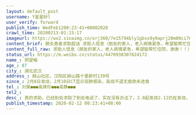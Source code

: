 ```yaml
---
layout: default_post
username: Y星星砂l
user_verify: forward
publish_time: WedFeb1200:23:41+08002020
crawl_time: 20200213-01:15:17
imageurl: https://wx2.sinaimg.cn/orj360/7e15794bly1gbsx9y9aprj20m80ci76c.jpg,https://wx1.sinaimg.cn/orj360/7e15794bly1gbsx9ymz72j20ci0m8dhb.jpg,https://wx1.sinaimg.cn/orj360/7e15794bly1gbsx9xskouj20tm0mcjtn.jpg,https://wx3.sinaimg.cn/orj360/7e15794bly1gbsx9z01ngj20ou0ekdh5.jpg
content_brief: 肺炎患者求助超话 求助人信息（朋友的家人，老人病情紧急，希望能帮忙住院，谢谢！！）【姓名】郑望梅【年龄】87【所在城市】湖北武汉【所在小区、社区】赫山社区，汉阳区赫山路十里新村139号【患病时间】2月8日发烧，2月10日CT显示双肺感染，高烧不退   无食欲  未进食【联系方式】刘昊   ...全文
content_full_raw: 求助人信息（朋友的家人，老人病情紧急，希望能帮忙住院，谢谢！！）【姓名】郑望梅【年龄】87【所在城市】湖北武汉【所在小区、社区】赫山社区，汉阳区赫山路十里新村139号【患病时间】2月8日发烧，2月10日CT显示双肺感染，高烧不退无食欲未进食【联系方式】刘昊●●●高焕珍●●●高静●●●【过往病史】脑梗小脑萎缩脑血管75%堵塞【病情描述】真的求助，已经到处求助了到处电话了，实在没有办法了。2.8起发烧2.11仍在发烧，去五医院，不能收住院。她怕回家感染家人，我们又跟以前一样把所有的电话都打了，还是这里推那里，然后还是排队等着。坐着已经开始喘不上气。医院说等社区安排，因为她还没有濒临死亡。医院说，这里都是收已经不能动的。我不知道是不是要拖到不行了才能入院，到时候还救得活吗？或者根本没有入院的希望。家里连口罩都快没有去找社区就给了3个一次性医用口罩就不管了没有來跟踪没有来消毒她刚刚说，她觉得她活不到重外孙过一周岁生日（2.14），她只是惦记她怕传染晚辈。都不让我们去身边照顾[流泪]她一个多么坚强的人能不能让她再走得远一点。
status_url: https://m.weibo.cn/status/4470938307624172
name_: 郑望梅
age_: 87
city_: 湖北武汉
address_: 赫山社区，汉阳区赫山路十里新村139号
since_: 2月8日发烧，2月10日CT显示双肺感染，高烧不退无食欲未进食
tel_: 刘昊●●●高焕珍●●●高静●●●
tel2_: 
desc_: 真的求助，已经到处求助了到处电话了，实在没有办法了。2.8起发烧2.11仍在发烧，去五医院，不能收住院。她怕回家感染家人，我们又跟以前一样把所有的电话都打了，还是这里推那里，然后还是排队等着。坐着已经开始喘不上气。医院说等社区安排，因为她还没有濒临死亡。医院说，这里都是收已经不能动的。我不知道是不是要拖到不行了才能入院，到时候还救得活吗？或者根本没有入院的希望。家里连口罩都快没有去找社区就给了3个一次性医用口罩就不管了没有來跟踪没有来消毒她刚刚说，她觉得她活不到重外孙过一周岁生日（2.14），她只是惦记她怕传染晚辈。都不让我们去身边照顾[流泪]她一个多么坚强的人能不能让她再走得远一点。
publish_timestamp: 2020-02-12 00:23:41+08:00
---
```

